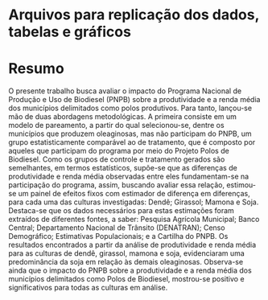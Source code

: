 # Arquivos para replicação dos dados, tabelas e gráficos

# Resumo

O presente trabalho busca avaliar o impacto do Programa Nacional de Produção e Uso de Biodiesel (PNPB) sobre a produtividade e a renda média dos municípios delimitados como polos produtivos. Para tanto, lançou-se mão de duas abordagens metodológicas. A primeira consiste em um modelo de pareamento, a partir do qual selecionou-se, dentre os municípios que produzem oleaginosas, mas não participam do PNPB, um grupo estatisticamente comparável ao de tratamento, que é composto por aqueles que participam do programa por meio do Projeto Polos de Biodiesel. Como os grupos de controle e tratamento gerados são semelhantes, em termos estatísticos, supõe-se que as diferenças de produtividade e renda média observadas entre eles fundamentam-se na participação do programa, assim, buscando avaliar essa relação, estimou-se um painel de efeitos fixos com estimador de diferença em diferenças, para cada uma das culturas investigadas: Dendê; Girassol; Mamona e Soja. Destaca-se que os dados necessários para estas estimações foram extraídos de diferentes fontes, a saber: Pesquisa Agrícola Municipal; Banco Central; Departamento Nacional de Trânsito (DENATRAN); Censo Demográfico; Estimativas Populacionais; e a Cartilha do PNPB. Os resultados encontrados a partir da análise de produtividade e renda média para as culturas de dendê, girassol, mamona e soja, evidenciaram uma predominância da soja em relação às demais oleaginosas. Observa-se ainda que o impacto do PNPB sobre a produtividade e a renda média dos municípios delimitados como Polos de Biodiesel, mostrou-se positivo e significativos para todas as culturas em análise.      
